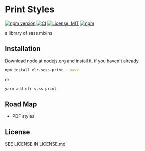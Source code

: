 # Print Styles

[![npm version](http://img.shields.io/npm/v/elr-scss-print.svg)](https://www.npmjs.org/package/elr-scss-print)
[![CI](https://github.com/Beth3346/elr-scss-print/actions/workflows/node.js.yml/badge.svg)](https://github.com/Beth3346/elr-scss-print/actions/workflows/node.js.yml)
[![License: MIT](https://img.shields.io/badge/License-MIT-yellow.svg)](https://opensource.org/licenses/MIT)
[![npm](https://img.shields.io/npm/dm/elr-scss-print.svg?style=flat)](https://npmjs.com/package/elr-scss-print)

a library of sass mixins

## Installation

Download node at [nodejs.org](http://nodejs.org) and install it, if you haven't already.

```sh
npm install elr-scss-print --save
```

or

```sh
yarn add elr-scss-print
```

## Road Map

- PDF styles

## License

SEE LICENSE IN LICENSE.md
